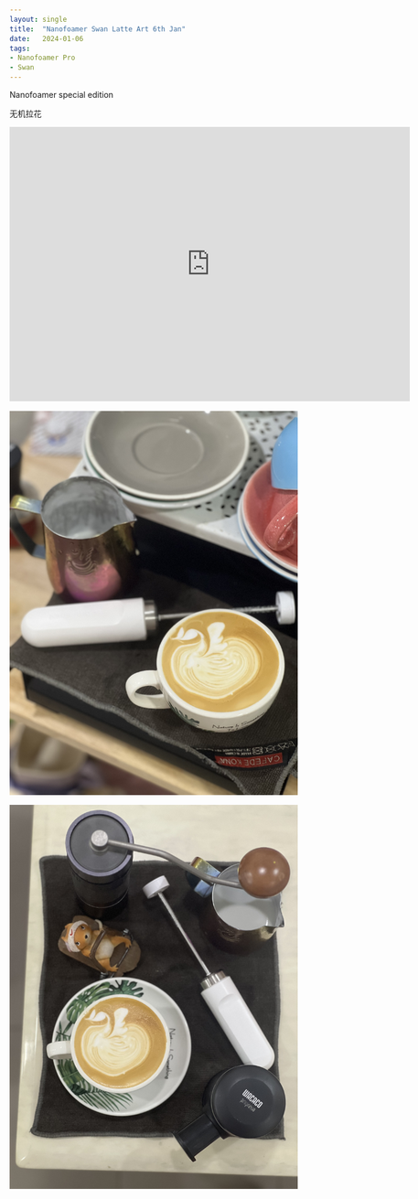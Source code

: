 ```yaml
---
layout: single
title:  "Nanofoamer Swan Latte Art 6th Jan"
date:   2024-01-06
tags:
- Nanofoamer Pro
- Swan
---
```


Nanofoamer special edition 

无机拉花


<div class="embed-container">
  <iframe
      src="https://www.youtube.com/embed/1oZhObHOzJg"
      width="700"
      height="480"
      frameborder="0"
      allowfullscreen="true">
  </iframe>
</div>


![](/assets/img/2024/01/06/IMG_1993.jpg)

![](/assets/img/2024/01/06/IMG_1995.jpg)